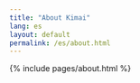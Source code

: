 ```yaml
---
title: "About Kimai"
lang: es
layout: default
permalink: /es/about.html
---
```


{% include pages/about.html %}
 
